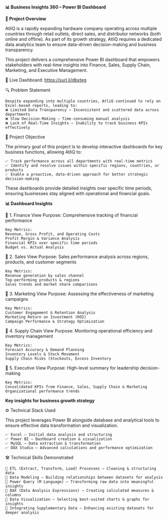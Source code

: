 **📊 Business Insights 360 – Power BI Dashboard**

**📌 Project Overview**

AtliQ is a rapidly expanding hardware company operating across multiple countries through retail outlets, direct sales, and distributor networks (both online and offline). As part of its growth strategy, AtliQ requires a dedicated data analytics team to ensure data-driven decision-making and business transparency.

This project delivers a comprehensive Power BI dashboard that empowers stakeholders with real-time insights into Finance, Sales, Supply Chain, Marketing, and Executive Management.

🔗 Live Dashboard: https://surl.li/dbxteg

🔍 Problem Statement

	Despite expanding into multiple countries, AtliQ continued to rely on Excel-based reports, leading to:
	❌ Limited Data Transparency – Inconsistent and scattered data across departments
	❌ Slow Decision-Making – Time-consuming manual analysis
	❌ Lack of Real-Time Insights – Inability to track business KPIs effectively

🎯 Project Objective

The primary goal of this project is to develop interactive dashboards for key business functions, allowing AtliQ to:

	✅ Track performance across all departments with real-time metrics
	✅ Identify and resolve issues within specific regions, countries, or products
	✅ Enable a proactive, data-driven approach for better strategic decision-making

These dashboards provide detailed insights over specific time periods, ensuring businesses stay aligned with operational and financial goals.

**📊 Dashboard Insights**

🔹 1. Finance View
	Purpose: Comprehensive tracking of financial performance
	
	Key Metrics:
	Revenue, Gross Profit, and Operating Costs
	Profit Margin & Variance Analysis
	Financial KPIs over specific time periods
	Budget vs. Actual Analysis

🔹 2. Sales View
		Purpose: Sales performance analysis across regions, products, and customer segments
	
	Key Metrics:
	Revenue generation by sales channel
	Top-performing products & regions
	Sales trends and market share comparisons

🔹 3. Marketing View
	Purpose: Assessing the effectiveness of marketing campaigns
	
	Key Metrics:
	Customer Engagement & Retention Analysis
	Marketing Return on Investment (ROI)
	Campaign Performance & Strategy Optimization

🔹 4. Supply Chain View
	Purpose: Monitoring operational efficiency and inventory management
	
	Key Metrics:
	Forecast Accuracy & Demand Planning
	Inventory Levels & Stock Movement
	Supply Chain Risks (Stockouts, Excess Inventory

🔹 5. Executive View
	Purpose: High-level summary for leadership decision-making
	
	Key Metrics:
	Consolidated KPIs from Finance, Sales, Supply Chain & Marketing
	Organizational performance trends

**Key insights for business growth strategy**

⚙️ Technical Stack Used

This project leverages Power BI alongside database and analytical tools to ensure effective data transformation and visualization.

	✅ Excel – Initial data analysis and structuring
	✅ Power BI – Dashboard creation & visualization
	✅ MySQL – Data extraction & transformation
	✅ DAX Studio – Advanced calculations and performance optimization

🛠 Technical Skills Demonstrated

	🔹 ETL (Extract, Transform, Load) Processes – Cleaning & structuring data
	🔹 Data Modeling – Building relationships between datasets for analysis
	🔹 Power Query (M Language) – Transforming raw data into meaningful insights
	🔹 DAX (Data Analysis Expressions) – Creating calculated measures & columns
	🔹 Data Visualization – Selecting best-suited charts & graphs for insights
	🔹 Integrating Supplementary Data – Enhancing existing datasets for deeper analysis










